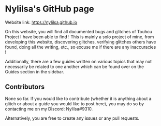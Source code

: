 # Nylilsa's GitHub page

Website link: https://nylilsa.github.io

On this website, you will find all documented bugs and glitches of Touhou Project I have been able to find ! This is mainly a solo project of mine, from developing this website, discovering glitches, verifying glitches others have found, doing all the writing, etc., so excuse me if there are any inaccuracies !

Additionally, there are a few guides written on various topics that may not necessarily be related to one another which can be found over on the Guides section in the sidebar.


## Contributors

None so far. 
If you would like to contribute (whether it is anything about a glitch or about a guide you would like to post here), you may do so by contacting me on my Discord: Nylilsa#9310.

Alternatively, you are free to create any issues or any pull requests.
